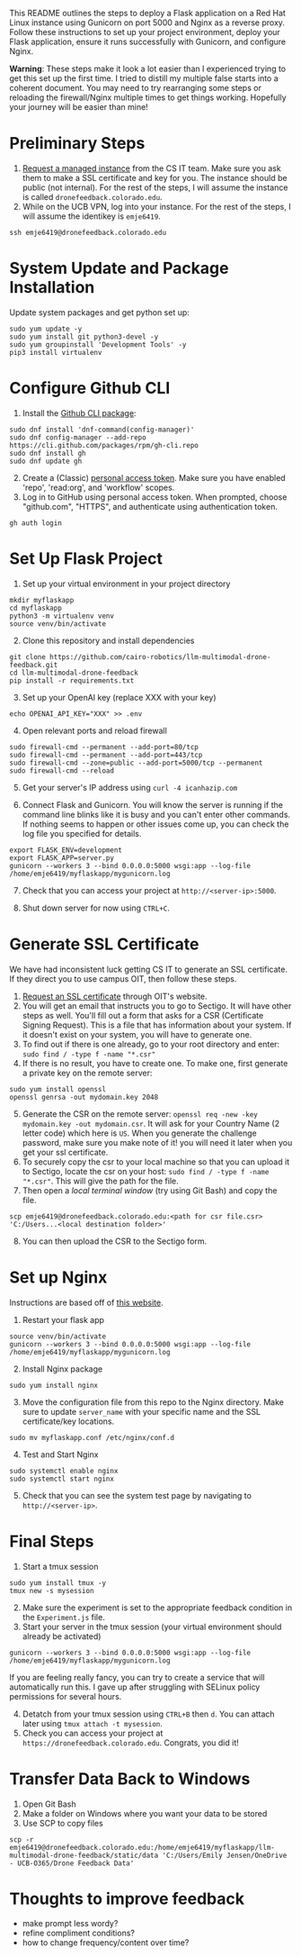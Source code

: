 This README outlines the steps to deploy a Flask application on a Red Hat Linux instance using Gunicorn on port 5000 and Nginx as a reverse proxy. Follow these instructions to set up your project environment, deploy your Flask application, ensure it runs successfully with Gunicorn, and configure Nginx.

**Warning**: These steps make it look a lot easier than I experienced trying to get this set up the first time. I tried to distill my multiple false starts into a coherent document. You may need to try rearranging some steps or reloading the firewall/Nginx multiple times to get things working. Hopefully your journey will be easier than mine!

# Preliminary Steps
1. [Request a managed instance](https://www.colorado.edu/cs/content/managed-cloud-instance-request) from the CS IT team. Make sure you ask them to make a SSL certificate and key for you. The instance should be public (not internal). For the rest of the steps, I will assume the instance is called `dronefeedback.colorado.edu`.
2. While on the UCB VPN, log into your instance. For the rest of the steps, I will assume the identikey is `emje6419`.
```
ssh emje6419@dronefeedback.colorado.edu
```

# System Update and Package Installation
Update system packages and get python set up:
```
sudo yum update -y
sudo yum install git python3-devel -y
sudo yum groupinstall 'Development Tools' -y
pip3 install virtualenv
```

# Configure Github CLI
1. Install the [Github CLI package](https://github.com/cli/cli/blob/trunk/docs/install_linux.md#fedora-centos-red-hat-enterprise-linux-dnf):
```
sudo dnf install 'dnf-command(config-manager)'
sudo dnf config-manager --add-repo https://cli.github.com/packages/rpm/gh-cli.repo
sudo dnf install gh
sudo dnf update gh
```
2. Create a (Classic) [personal access token](https://docs.github.com/en/authentication/keeping-your-account-and-data-secure/managing-your-personal-access-tokens#creating-a-personal-access-token-classic). Make sure you have enabled 'repo', 'read:org', and 'workflow' scopes.
3. Log in to GitHub using personal access token. When prompted, choose "github.com", "HTTPS", and authenticate using authentication token. 
```
gh auth login
```
# Set Up Flask Project
1. Set up your virtual environment in your project directory
```
mkdir myflaskapp
cd myflaskapp
python3 -m virtualenv venv
source venv/bin/activate
```
2. Clone this repository and install dependencies
```
git clone https://github.com/cairo-robotics/llm-multimodal-drone-feedback.git
cd llm-multimodal-drone-feedback
pip install -r requirements.txt
```
3. Set up your OpenAI key (replace XXX with your key)
```
echo OPENAI_API_KEY="XXX" >> .env
```

4. Open relevant ports and reload firewall
```
sudo firewall-cmd --permanent --add-port=80/tcp
sudo firewall-cmd --permanent --add-port=443/tcp
sudo firewall-cmd --zone=public --add-port=5000/tcp --permanent
sudo firewall-cmd --reload
```

5. Get your server's IP address using `curl -4 icanhazip.com`

6. Connect Flask and Gunicorn. You will know the server is running if the command line blinks like it is busy and you can't enter other commands. If nothing seems to happen or other issues come up, you can check the log file you specified for details.
```
export FLASK_ENV=development
export FLASK_APP=server.py
gunicorn --workers 3 --bind 0.0.0.0:5000 wsgi:app --log-file /home/emje6419/myflaskapp/mygunicorn.log
```
7. Check that you can access your project at `http://<server-ip>:5000`.

8. Shut down server for now using `CTRL+C`.

# Generate SSL Certificate
We have had inconsistent luck getting CS IT to generate an SSL certificate. If they direct you to use campus OIT, then follow these steps.

1. [Request an SSL certificate](https://oit.colorado.edu/services/web-content-applications/ssl-certificates) through OIT's website.
2. You will get an email that instructs you to go to Sectigo. It will have other steps as well. You'll fill out a form that asks for a CSR (Certificate Signing Request). This is a file that has information about your system. If it doesn't exist on your system, you will have to generate one.
3. To find out if there is one already, go to your root directory and enter: `sudo find / -type f -name "*.csr"`
4. If there is no result, you have to create one. To make one, first generate a private key on the remote server:
```
sudo yum install openssl
openssl genrsa -out mydomain.key 2048
```
5. Generate the CSR on the remote server: `openssl req -new -key mydomain.key -out mydomain.csr`. It will ask for your Country Name (2 letter code) which here is `US`. When you generate the challenge password, make sure you make note of it! you will need it later when you get your ssl certificate.
6. To securely copy the csr to your local machine so that you can upload it to Sectigo, locate the csr on your host: `sudo find / -type f -name "*.csr"`. This will give the path for the file.
7. Then open a _local terminal window_ (try using Git Bash) and copy the file.
```
scp emje6419@dronefeedback.colorado.edu:<path for csr file.csr> 'C:/Users...<local destination folder>'
```
8. You can then upload the CSR to the Sectigo form.

# Set up Nginx
Instructions are based off of [this website](https://access.redhat.com/documentation/en-us/red_hat_enterprise_linux/8/html/deploying_different_types_of_servers/setting-up-and-configuring-nginx_deploying-different-types-of-servers).
1. Restart your flask app
```
source venv/bin/activate
gunicorn --workers 3 --bind 0.0.0.0:5000 wsgi:app --log-file /home/emje6419/myflaskapp/mygunicorn.log
```
2. Install Nginx package
```
sudo yum install nginx
```

3. Move the configuration file from this repo to the Nginx directory. Make sure to update `server_name` with your specific name and the SSL certificate/key locations.
```
sudo mv myflaskapp.conf /etc/nginx/conf.d
```

4. Test and Start Nginx
```
sudo systemctl enable nginx
sudo systemctl start nginx
```

5. Check that you can see the system test page by navigating to `http://<server-ip>`.

# Final Steps
1. Start a tmux session
```
sudo yum install tmux -y
tmux new -s mysession
```
2. Make sure the experiment is set to the appropriate feedback condition in the `Experiment.js` file.
3. Start your server in the tmux session (your virtual environment should already be activated)
```
gunicorn --workers 3 --bind 0.0.0.0:5000 wsgi:app --log-file /home/emje6419/myflaskapp/mygunicorn.log
```
If you are feeling really fancy, you can try to create a service that will automatically run this. I gave up after struggling with SELinux policy permissions for several hours.

4. Detatch from your tmux session using `CTRL+B` then `d`. You can attach later using `tmux attach -t mysession`.
5. Check you can access your project at `https://dronefeedback.colorado.edu`. Congrats, you did it!

# Transfer Data Back to Windows
1. Open Git Bash
2. Make a folder on Windows where you want your data to be stored
3. Use SCP to copy files
```
scp -r emje6419@dronefeedback.colorado.edu:/home/emje6419/myflaskapp/llm-multimodal-drone-feedback/static/data 'C:/Users/Emily Jensen/OneDrive - UCB-O365/Drone Feedback Data'
```

# Thoughts to improve feedback
- make prompt less wordy?
- refine compliment conditions?
- how to change frequency/content over time?
